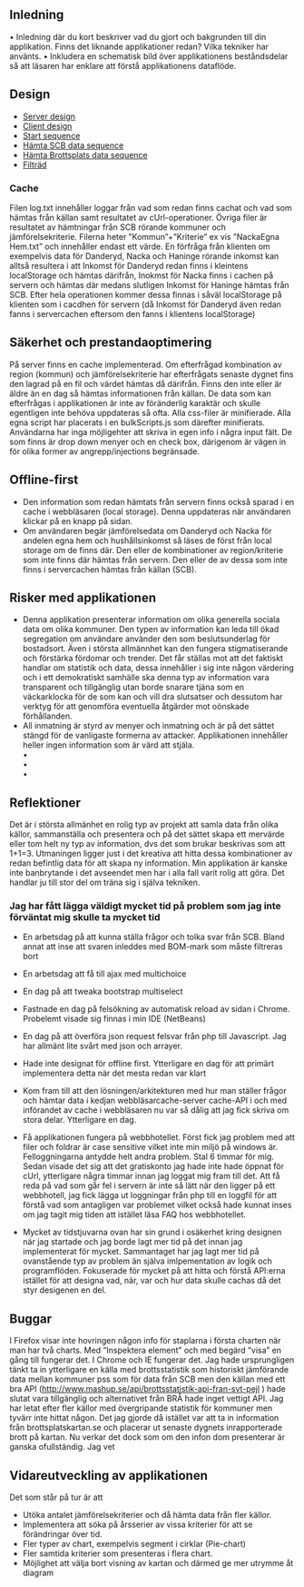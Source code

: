 
## Inledning


•	Inledning där du kort beskriver vad du gjort och bakgrunden till din applikation. Finns det liknande applikationer redan? Vilka tekniker har använts.
•	Inkludera en schematisk bild över applikationens beståndsdelar så att läsaren har enklare att förstå applikationens dataflöde.

## Design


* [Server design](https://github.com/ej222ru/1DV449_ej222ru/blob/master/Project/Doc/serverDesign.PNG)
* [Client design](https://github.com/ej222ru/1DV449_ej222ru/blob/master/Project/Doc/clientDesign.PNG)
* [Start sequence](https://github.com/ej222ru/1DV449_ej222ru/blob/master/Project/Doc/StartSequence.PNG)
* [Hämta SCB data sequence](https://github.com/ej222ru/1DV449_ej222ru/blob/master/Project/Doc/getSCBData.PNG)
* [Hämta Brottsplats data sequence](https://github.com/ej222ru/1DV449_ej222ru/blob/master/Project/Doc/brottsplatssequence.PNG)
* [Filträd](https://github.com/ej222ru/1DV449_ej222ru/blob/master/Project/Doc/DirStructure.PNG)
 


### Cache 
Filen log.txt innehåller loggar från vad som redan finns cachat och vad som hämtas från källan samt resultatet av cUrl-operationer.
Övriga filer är resultatet av hämtningar från SCB rörande kommuner och jämförelsekriterie. Filerna heter ”Kommun”+”Kriterie” ex vis ”NackaEgna Hem.txt” och innehåller endast ett värde. 
En förfråga från klienten om exempelvis data för Danderyd, Nacka och Haninge rörande inkomst kan alltså resultera i att Inkomst för Danderyd redan finns i  kleintens
localStorage och hämtas därifrån, Inokmst för  Nacka finns i cachen på servern och hämtas där medans slutligen Inkomst för Haninge hämtas från SCB.
Efter hela operationen kommer dessa finnas i såväl localStorage på klienten som i cacdhen för servern (då Inkomst för Danderyd även redan fanns i servercachen eftersom den fanns i klientens localStorage)






##	Säkerhet och prestandaoptimering
På server finns en cache implementerad. Om efterfrågad kombination av region (kommun) och jämförelsekriterie har efterfrågats senaste dygnet fins den lagrad på en fil och värdet hämtas då därifrån. Finns den inte eller är äldre än en dag så hämtas informationen från källan. De data som kan efterfrågas i applikationen är inte av föränderlig karaktär och skulle egentligen inte behöva uppdateras så ofta.
Alla css-filer är minifierade. Alla egna script har placerats i en bulkScripts.js som därefter minifierats.
Användarna har inga möjligehter att skriva in egen info i några input fält. De som finns är drop down menyer och en check box, därigenom är vägen in för olika former av angrepp/injections begränsade.



##	Offline-first
*	Den information som redan hämtats från servern finns också sparad i en cache i webbläsaren (local storage). Denna uppdateras när användaren klickar på en knapp på sidan.
*	Om användaren begär jämförelsedata om Danderyd och Nacka för andelen egna hem och hushållsinkomst så läses de först från local storage om de finns där. Den eller de kombinationer av region/kriterie som inte finns där hämtas från servern. Den eller de av dessa som inte finns i servercachen hämtas från källan (SCB). <Bild>

## Risker med applikationen
*	Denna applikation presenterar information om olika generella sociala data om olika kommuner. Den typen av information kan leda till ökad segregation om användare använder den som beslutsunderlag för bostadsort. Även i största allmännhet kan den fungera stigmatiserande och förstärka fördomar och trender. Det får ställas mot att det faktiskt handlar om statistik och data, dessa innehåller i sig inte någon värdering och i ett demokratiskt samhälle ska denna typ av information vara transparent och tillgänglig utan borde snarare tjäna som en väckarklocka för de som kan och vill dra slutsatser och dessutom har verktyg för att genomföra eventuella åtgärder mot oönskade förhållanden. 
*	All inmatning är styrd av menyer och inmatning och är på det sättet stängd för de vanligaste formerna av attacker. Applikationen innehåller heller ingen information som är värd att stjäla.  
•	
•	   
•	

## Reflektioner
Det är i största allmänhet en rolig typ av projekt att samla data från olika källor, sammanställa och presentera och på det sättet skapa ett mervärde eller tom helt ny typ av information, dvs det som brukar beskrivas som att 1+1=3.
Utmaningen ligger just i det kreativa att hitta dessa kombinationer av redan befintlig data för att skapa ny information. Min applikation är kanske inte banbrytande i det avseendet men har i alla fall varit rolig att göra. Det handlar ju till stor del om träna sig i själva tekniken. 

###	Jag har fått lägga väldigt mycket tid på problem som jag inte förväntat mig skulle ta mycket tid
*	En arbetsdag på att kunna ställa frågor och tolka svar från SCB. Bland annat att inse att svaren inleddes med BOM-mark som måste filtreras bort
*	En arbetsdag att få till ajax med multichoice
*	En dag på att tweaka bootstrap multiselect
*	Fastnade en dag på felsökning av automatisk reload av sidan i Chrome. Probelemt visade sig finnas i min IDE (NetBeans)
*	En dag på att överföra json request felsvar från php till Javascript. Jag har allmänt lite svårt med json och arrayer.
*	Hade inte designat för offline first. Ytterligare en dag för att primärt implementera detta när det mesta redan var klart
*	Kom fram till att den lösningen/arkitekturen med hur man ställer frågor och hämtar data i kedjan webbläsarcache-server cache-API  i och med införandet av cache i webbläsaren nu var så dålig att jag fick skriva om stora delar. Ytterligare en dag.
*	Få applikationen fungera på webbhotellet. Först fick jag problem med att filer och foldrar är case sensitive vilket inte min miljö på windows är. Felloggningarna antydde helt andra problem. Stal 6 timmar för mig. Sedan visade det sig att det gratiskonto jag hade inte hade öppnat för cUrl, ytterligare några timmar innan jag loggat mig fram till det. Att få reda på vad som går fel i servern är inte så lätt när den ligger på ett webbhotell, jag fick lägga ut loggningar från php till en loggfil för att förstå vad som antagligen var problemet vilket också hade kunnat inses om jag tagit mig tiden att istället läsa FAQ hos webbhotellet. 

* Mycket av tidstjuvarna ovan har sin grund i osäkerhet kring designen när jag startade och jag borde lagt mer tid på det innan jag implementerat för mycket. Sammantaget har jag lagt mer tid på ovanstående typ av problem än själva imlpementation av logik och programflöden. Fokuserade för mycket på att hitta och förstå API:erna istället för att designa vad, när, var och hur data skulle cachas då det styr desigenen en del. 

## Buggar
I Firefox visar inte hovringen någon info för staplarna i första charten när man har två charts.
Med ”Inspektera element” och med begärd ”visa” en gång till fungerar det. I Chrome och IE fungerar det.
Jag hade ursprungligen  tänkt ta in ytterligare en källa med brottsstatistik som historiskt jämförande data mellan kommuner pss som för data från SCB men den källan med ett bra API (http://www.mashup.se/api/brottsstatistik-api-fran-svt-pejl ) hade slutat vara tillgänglig och alternativet från BRÅ hade inget vettigt API. Jag har letat efter fler källor med övergripande statistik för kommuner men tyvärr inte hittat någon. Det jag gjorde då istället var att ta in information från brottsplatskartan.se och placerar ut senaste dygnets inrapporterade brott på kartan. Nu verkar det dock som om den infon dom presenterar är ganska ofullständig. Jag vet  

## Vidareutveckling av applikationen 
Det som står på tur är att 
*	Utöka antalet jämförelsekriterier och då hämta data från fler källor. 
*	Implementera att söka på årsserier av vissa kriterier för att se förändringar över tid.
*	Fler typer av chart, exempelvis segment i cirklar (Pie-chart)
*	Fler samtida kriterier som presenteras i flera chart. 
*	Möjlighet att välja bort visning av kartan och därmed ge mer utrymme åt diagram





